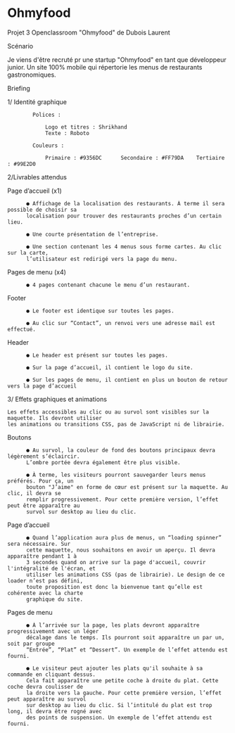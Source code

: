 # Ohmyfood
Projet 3 Openclassroom "Ohmyfood" de Dubois Laurent

Scénario

Je viens d'être recruté pr une startup "Ohmyfood" en tant que développeur junior. 
Un site 100% mobile qui répertorie les menus de restaurants gastronomiques.



Briefing 

1/ Identité graphique 
  
            Polices : 

                Logo et titres : Shrikhand
                Texte : Roboto

            Couleurs :

                Primaire : #9356DC      Secondaire : #FF79DA    Tertiaire : #99E2D0
        

2/Livrables attendus


  Page d’accueil (x1)
  
  
          ● Affichage de la localisation des restaurants. À terme il sera possible de choisir sa
          localisation pour trouver des restaurants proches d’un certain lieu.
          
          ● Une courte présentation de l’entreprise.
          
          ● Une section contenant les 4 menus sous forme cartes. Au clic sur la carte,
          l’utilisateur est redirigé vers la page du menu.
          
          
   Pages de menu (x4)
          
          ● 4 pages contenant chacune le menu d’un restaurant.
          
          
  Footer
  
          ● Le footer est identique sur toutes les pages.
          
          ● Au clic sur “Contact”, un renvoi vers une adresse mail est effectué.
          
          
  Header
  
          ● Le header est présent sur toutes les pages.
          
          ● Sur la page d’accueil, il contient le logo du site.
          
          ● Sur les pages de menu, il contient en plus un bouton de retour vers la page d’accueil
          
          
          
3/ Effets graphiques et animations


    Les effets accessibles au clic ou au survol sont visibles sur la maquette. Ils devront utiliser
    les animations ou transitions CSS, pas de JavaScript ni de librairie.


Boutons


          ● Au survol, la couleur de fond des boutons principaux devra légèrement s’éclaircir.
          L’ombre portée devra également être plus visible.
          
          ● À terme, les visiteurs pourront sauvegarder leurs menus préférés. Pour ça, un
          bouton "J’aime" en forme de cœur est présent sur la maquette. Au clic, il devra se
          remplir progressivement. Pour cette première version, l’effet peut être apparaître au
          survol sur desktop au lieu du clic.
          
          
Page d’accueil


          ● Quand l’application aura plus de menus, un “loading spinner” sera nécessaire. Sur
          cette maquette, nous souhaitons en avoir un aperçu. Il devra apparaître pendant 1 à
          3 secondes quand on arrive sur la page d'accueil, couvrir l'intégralité de l'écran, et
          utiliser les animations CSS (pas de librairie). Le design de ce loader n’est pas défini,
          toute proposition est donc la bienvenue tant qu’elle est cohérente avec la charte
          graphique du site.
          
          
Pages de menu


          ● À l’arrivée sur la page, les plats devront apparaître progressivement avec un léger
          décalage dans le temps. Ils pourront soit apparaître un par un, soit par groupe
          “Entrée”, “Plat” et “Dessert”. Un exemple de l’effet attendu est fourni.
          
          ● Le visiteur peut ajouter les plats qu'il souhaite à sa commande en cliquant dessus.
          Cela fait apparaître une petite coche à droite du plat. Cette coche devra coulisser de
          la droite vers la gauche. Pour cette première version, l’effet peut apparaître au survol
          sur desktop au lieu du clic. Si l’intitulé du plat est trop long, il devra être rogné avec
          des points de suspension. Un exemple de l’effet attendu est fourni.
          
          
          
     
